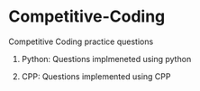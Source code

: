 # Competitive-Coding
Competitive Coding practice questions

1. Python: Questions implmeneted using python

2. CPP: Questions implemented using CPP
